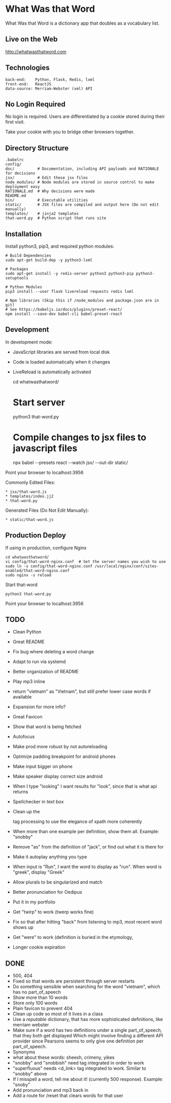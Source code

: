 What Was that Word
==================

What Was that Word is a dictionary app that doubles as a vocabulary list.


Live on the Web
---------------

http://whatwasthatword.com


Technologies
------------

    back-end:    Python, Flask, Redis, lxml
    front-end:   ReactJS
    data-source: Merriam-Webster (xml) API


No Login Required
-----------------

No login is required. Users are differentiated by a cookie stored during their first visit.

Take your cookie with you to bridge other browsers together.


Directory Structure
-------------------

    .babelrc
    config/
    doc/          # Documentation, including API payloads and RATIONALE for decisions
    jsx/          # Edit these jsx files
    node_modules/ # Node modules are stored in source control to make deployment easy
    RATIONALE.md  # Why decisions were made
    README.md
    bin/          # Executable utilities
    static/       # JSX files are compiled and output here (Do not edit manually)
    templates/    # jinja2 templates
    that-word.py  # Python script that runs site


Installation
------------

Install python3, pip3, and required python modules:

    # Build Dependencies
    sudo apt-get build-dep -y python3-lxml

    # Packages
    sudo apt-get install -y redis-server python3 python3-pip python3-setuptools

    # Python Modules
    pip3 install --user flask livereload requests redis lxml

    # Npm libraries (Skip this if /node_modules and package.json are in git)
    # See https://babeljs.io/docs/plugins/preset-react/
    npm install --save-dev babel-cli babel-preset-react





Development
-----------



In development mode:

  * JavaScript libraries are served from local disk
  * Code is loaded automatically when it changes
  * LiveReload is automatically activated

    cd whatwasthatword/

    # Start server
    python3 that-word.py

    # Compile changes to jsx files to javascript files
    npx babel --presets react --watch jsx/ --out-dir static/

Point your browser to localhost:3956


Commonly Edited Files:

    * jsx/that-word.js
    * templates/index.jj2
    * that-word.py

Generated Files (Do Not Edit Manually):

    * static/that-word.js


Production Deploy
-----------------

If using in production, configure Nginx

    cd whatwasthatword/
    vi config/that-word-nginx.conf  # Set the server names you wish to use
    sudo ln -s config/that-word-nginx.conf /usr/local/nginx/conf/sites-enabled/that-word-nginx.conf
    sudo nginx -s reload

Start that-word

    python3 that-word.py

Point your browser to localhost:3956


TODO
----

  * Clean Python
  * Great README
  * Fix bug where deleting a word change
  * Adapt to run via systemd
  * Better organization of README


  * Play mp3 inline
  * return "vietnam" as "Vietnam", but still prefer lower case words if available
  * Expansion for more info?
  * Great Favicon
  * Show that word is being fetched
  * Autofocus
  * Make prod more robust by not autoreloading
  * Optimize padding breakpoint for android phones
  * Make input bigger on phone
  * Make speaker display correct size android
  * When I type "looking" I want results for "look", since that is what api returns
  * Spellchecker in text box
  * Clean up the <dt> tag processing to use the elegance of xpath more coherently
  * When more than one example per definition, show them all. Example: "snobby"
  * Remove "as" from the definition of "jack", or find out what it is there for
  * Make it autoplay anything you type
  * When input is "Run", I want the word to display as "run". When word is "greek", display "Greek"
  * Allow plurals to be singularized and match
  * Better pronunciation for Oedipus
  * Put it in my portfolio
  * Get "twirp" to work (twerp works fine)
  * Fix so that after hitting "back" from listening to mp3, most recent word shows up
  * Get "were" to work (definition is buried in the etymology,
  * Longer cookie expiration

DONE
----
  * 500, 404
  * Fixed so that words are persistent through server restarts
  * Do something sensible when searching for the word "vietnam", which has no part_of_speech
  * Show more than 10 words
  * Store only 100 words
  * Plain favicon to prevent 404
  * Clean up code so most of it lives in a class
  * Use a *reputable* dictionary, that has more sophisticated definitions, like merriam webster
  * Make sure if a word has two definitions under a single part_of_speech, that they both get displayed
    Which might involve finding a different API provider since Pearsons seems to only give one definition
    per part_of_speech.
  * Synonyms
  * what about these words: sheesh, crimeny, yikes
  * "snobby" and "snobbish" need <fw> tag integrated in order to work
  * "superfluous" needs <d_link> tag integrated to work. Similar to "snobby" above
  * If I misspell a word, tell me about it! (currently 500 response). Example: "snoby"
  * Add pronunciation and mp3 back in
  * Add a route for /reset that clears words for that user
